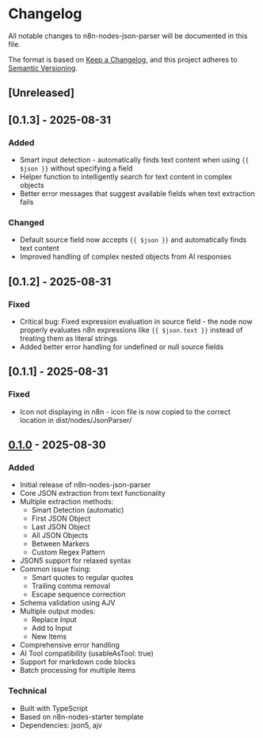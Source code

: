 # Changelog

All notable changes to n8n-nodes-json-parser will be documented in this file.

The format is based on [Keep a Changelog](https://keepachangelog.com/en/1.0.0/),
and this project adheres to [Semantic Versioning](https://semver.org/spec/v2.0.0.html).

## [Unreleased]

## [0.1.3] - 2025-08-31

### Added
- Smart input detection - automatically finds text content when using `{{ $json }}` without specifying a field
- Helper function to intelligently search for text content in complex objects
- Better error messages that suggest available fields when text extraction fails

### Changed
- Default source field now accepts `{{ $json }}` and automatically finds text content
- Improved handling of complex nested objects from AI responses

## [0.1.2] - 2025-08-31

### Fixed
- Critical bug: Fixed expression evaluation in source field - the node now properly evaluates n8n expressions like `{{ $json.text }}` instead of treating them as literal strings
- Added better error handling for undefined or null source fields

## [0.1.1] - 2025-08-31

### Fixed
- Icon not displaying in n8n - icon file is now copied to the correct location in dist/nodes/JsonParser/

## [0.1.0] - 2025-08-30

### Added
- Initial release of n8n-nodes-json-parser
- Core JSON extraction from text functionality
- Multiple extraction methods:
  - Smart Detection (automatic)
  - First JSON Object
  - Last JSON Object
  - All JSON Objects
  - Between Markers
  - Custom Regex Pattern
- JSON5 support for relaxed syntax
- Common issue fixing:
  - Smart quotes to regular quotes
  - Trailing comma removal
  - Escape sequence correction
- Schema validation using AJV
- Multiple output modes:
  - Replace Input
  - Add to Input
  - New Items
- Comprehensive error handling
- AI Tool compatibility (usableAsTool: true)
- Support for markdown code blocks
- Batch processing for multiple items

### Technical
- Built with TypeScript
- Based on n8n-nodes-starter template
- Dependencies: json5, ajv

[0.1.0]: https://github.com/jezweb/n8n-nodes-json-parser/releases/tag/v0.1.0